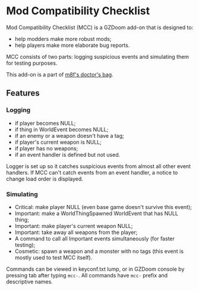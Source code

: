 # Mod Compatibility Checklist

Mod Compatibility Checklist (MCC) is a GZDoom add-on that is designed to:
- help modders make more robust mods;
- help players make more elaborate bug reports.

MCC consists of two parts: logging suspicious events and simulating them for
testing purposes.

This add-on is a part of [m8f's doctor's bag](https://mmaulwurff.github.io/pages/doctors-bag).

## Features

### Logging

- if player becomes NULL;
- if thing in WorldEvent becomes NULL;
- if an enemy or a weapon doesn't have a tag;
- if player's current weapon is NULL;
- if player has no weapons;
- if an event handler is defined but not used.

Logger is set up so it catches suspicious events from almost all other event
handlers. If MCC can't catch events from an event handler, a notice to change
load order is displayed.

### Simulating

- Critical: make player NULL (even base game doesn't survive this event);
- Important: make a WorldThingSpawned WorldEvent that has NULL thing;
- Important: make player's current weapon NULL;
- Important: take away all weapons from the player;
- A command to call all Important events simultaneously (for faster testing);
- Cosmetic: spawn a weapon and a monster with no tags (this event is mostly used
  to test MCC itself).

Commands can be viewed in keyconf.txt lump, or in GZDoom console by pressing tab
after typing `mcc-`. All commands have `mcc-` prefix and descriptive names.
